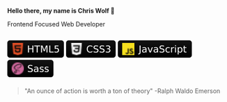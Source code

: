 **Hello there, my name is Chris Wolf 🐺**

Frontend Focused Web Developer

![HTML5](webdev-icons/html5.svg) ![CSS3](webdev-icons/css3.svg) ![JavaScript](webdev-icons/javascript.svg) ![Sass](webdev-icons/sass.svg)
---

> "An ounce of action is worth a ton of theory" -Ralph Waldo Emerson
